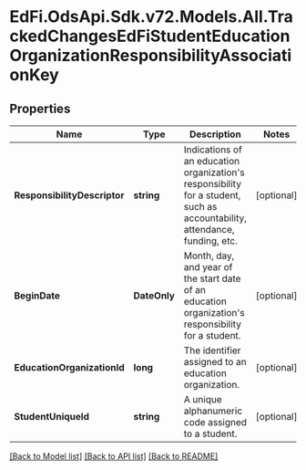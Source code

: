 # EdFi.OdsApi.Sdk.v72.Models.All.TrackedChangesEdFiStudentEducationOrganizationResponsibilityAssociationKey

## Properties

Name | Type | Description | Notes
------------ | ------------- | ------------- | -------------
**ResponsibilityDescriptor** | **string** | Indications of an education organization&#39;s responsibility for a student, such as accountability, attendance, funding, etc. | [optional] 
**BeginDate** | **DateOnly** | Month, day, and year of the start date of an education organization&#39;s responsibility for a student. | [optional] 
**EducationOrganizationId** | **long** | The identifier assigned to an education organization. | [optional] 
**StudentUniqueId** | **string** | A unique alphanumeric code assigned to a student. | [optional] 

[[Back to Model list]](../../README.md#documentation-for-models) [[Back to API list]](../../README.md#documentation-for-api-endpoints) [[Back to README]](../../README.md)


